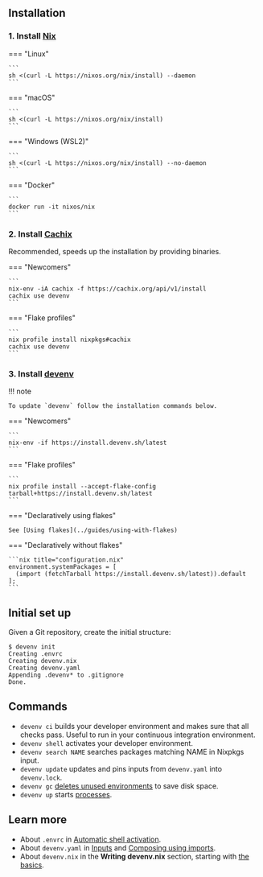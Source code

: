 
## Installation


### 1. Install [Nix](https://nixos.org)

=== "Linux"

    ```
    sh <(curl -L https://nixos.org/nix/install) --daemon
    ```
=== "macOS"

    ```
    sh <(curl -L https://nixos.org/nix/install)
    ```

=== "Windows (WSL2)"
   
    ```
    sh <(curl -L https://nixos.org/nix/install) --no-daemon
    ```

=== "Docker"

    ```
    docker run -it nixos/nix
    ```

### 2. Install [Cachix](https://cachix.org)

Recommended, speeds up the installation by providing binaries.

=== "Newcomers"

    ```
    nix-env -iA cachix -f https://cachix.org/api/v1/install
    cachix use devenv
    ```

=== "Flake profiles"

    ```
    nix profile install nixpkgs#cachix
    cachix use devenv
    ```

### 3. Install [devenv](https://github.com/cachix/devenv)


!!! note

    To update `devenv` follow the installation commands below. 

=== "Newcomers"

    ```
    nix-env -if https://install.devenv.sh/latest
    ```

=== "Flake profiles"

    ```
    nix profile install --accept-flake-config tarball+https://install.devenv.sh/latest
    ```
=== "Declaratively using flakes"

    See [Using flakes](../guides/using-with-flakes)

=== "Declaratively without flakes"

    ```nix title="configuration.nix"
    environment.systemPackages = [ 
      (import (fetchTarball https://install.devenv.sh/latest)).default
    ];
    ```


## Initial set up

Given a Git repository, create the initial structure:

```shell-session
$ devenv init
Creating .envrc
Creating devenv.nix
Creating devenv.yaml
Appending .devenv* to .gitignore
Done.
```

## Commands

- ``devenv ci`` builds your developer environment and makes sure that all checks pass. Useful to run in your continuous integration environment.
- ``devenv shell`` activates your developer environment.
- ``devenv search NAME`` searches packages matching NAME in Nixpkgs input.
- ``devenv update`` updates and pins inputs from ``devenv.yaml`` into ``devenv.lock``.
- ``devenv gc`` [deletes unused environments](garbage-collection.md) to save disk space.
- ``devenv up`` starts [processes](processes.md).

## Learn more

- About ``.envrc`` in [Automatic shell activation](automatic-shell-activation.md).
- About ``devenv.yaml`` in [Inputs](inputs.md) and [Composing using imports](composing-using-imports.md).
- About ``devenv.nix`` in the **Writing devenv.nix** section, starting with [the basics](basics.md).

